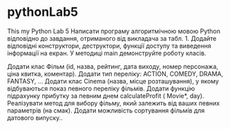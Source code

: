 # pythonLab5
This my Python Lab 5
Написати програму алгоритмічною мовою Python відповідно до завдання, отриманого від викладача за табл. 1. Додайте відповідні конструктори, деструктори, функції доступу та виведення інформації на екран. У методиці main демонструйте роботу класів.

Додати клас Фільм (id, назва, рейтинг, дата виходу, номер персонажа, ціна квитка, коментар). Додати тип переліку: ACTION, COMEDY, DRAMA, FANTASY, … Додати клас Cinema (назва, місце розташування), у якому відбуваються показ певного переліку фільмів. Додати функцію підрахунку прибутку за певним днем ​​calculateProfit ( Movie*, day). Реалізувати метод для вибору фільму, який залежить від ваших певних параметрів (на смак). Додати можливість сортування фільмів для датового випуску..
